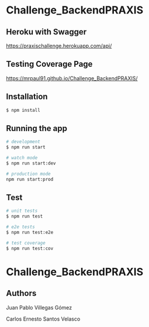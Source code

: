 # Challenge_BackendPRAXIS

## Heroku with Swagger

https://praxischallenge.herokuapp.com/api/

## Testing Coverage Page
https://mrpaul91.github.io/Challenge_BackendPRAXIS/

## Installation

```bash
$ npm install
```

## Running the app

```bash
# development
$ npm run start

# watch mode
$ npm run start:dev

# production mode
npm run start:prod
```

## Test

```bash
# unit tests
$ npm run test

# e2e tests
$ npm run test:e2e

# test coverage
$ npm run test:cov
```

# Challenge_BackendPRAXIS

## Authors

 Juan Pablo Villegas Gómez 
 
 Carlos Ernesto Santos Velasco

